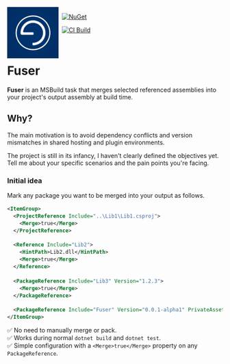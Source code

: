 <img align="left" src="pozitronlogo.png" width="120" height="120">

&nbsp; [![NuGet](https://img.shields.io/nuget/v/Fuser.svg)](https://www.nuget.org/packages/Fuser)

&nbsp; [![CI Build](https://github.com/fiseni/Fuser/actions/workflows/ci.yml/badge.svg)](https://github.com/fiseni/Fuser/actions/workflows/ci.yml)

&nbsp; 
# Fuser

**Fuser** is an MSBuild task that merges selected referenced assemblies into your project's output assembly at build time.

## Why?

The main motivation is to avoid dependency conflicts and version mismatches in shared hosting and plugin environments. 

The project is still in its infancy, I haven't clearly defined the objectives yet. Tell me about your specific scenarios and the pain points you're facing.

### Initial idea

Mark any package you want to be merged into your output as follows.

```xml
<ItemGroup>
  <ProjectReference Include="..\Lib1\Lib1.csproj">
    <Merge>true</Merge>
  </ProjectReference>

  <Reference Include="Lib2">
    <HintPath>Lib2.dll</HintPath>
    <Merge>true</Merge>
  </Reference>

  <PackageReference Include="Lib3" Version="1.2.3">
    <Merge>true</Merge>
  </PackageReference>

  <PackageReference Include="Fuser" Version="0.0.1-alpha1" PrivateAssets="All" />
</ItemGroup>
```

✅ No need to manually merge or pack.  
✅ Works during normal `dotnet build` and `dotnet test`.  
✅ Simple configuration with a `<Merge>true</Merge>` property on any `PackageReference`.
